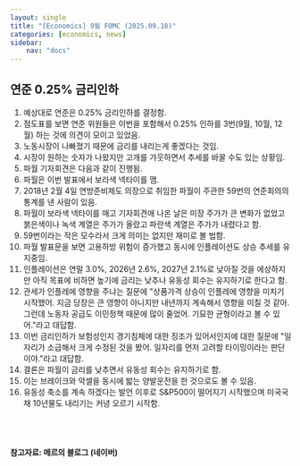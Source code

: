 ```yaml
---
layout: single
title: "[Economics] 9월 FOMC (2025.09.18)"
categories: [economics, news]
sidebar:
    nav: "docs"
---
```


## 연준 0.25% 금리인하
1. 예상대로 연준은 0.25% 금리인하를 결정함.
1. 점도표를 보면 연준 위원들은 이번을 포함해서 0.25% 인하를 3번(9월, 10월, 12월) 하는 것에 의견이 모이고 있었음.
1. 노동시장이 나빠졌기 때문에 금리를 내리는게 좋겠다는 것임.
1. 시장이 원하는 숫자가 나왔지만 고개를 갸웃하면서 추세를 바꿀 수도 있는 상황임.
1. 파월 기자회견은 다음과 같이 진행됨.
1. 파월은 이번 발표에서 보라색 넥타이를 맴.
1. 2018년 2월 4일 연방준비제도 의장으로 취임한 파월이 주관한 59번의 연준회의의 통계를 낸 사람이 있음.
1. 파월이 보라색 넥타이를 매고 기자회견애 나온 날은 미장 주가가 큰 변화가 없었고 붉은색이나 녹색 계열은 주가가 올랐고 파란색 계열은 주가가 내렸다고 함.
1. 59번이라는 작은 모수라서 크게 의미는 없지만 재미로 볼 법함.
1. 파월 발표문을 보면 고용하방 위험이 증가했고 동시에 인플레이션도 상승 추세를 유지중임.
1. 인플레이션은 연말 3.0%, 2026년 2.6%, 2027년 2.1%로 낮아질 것을 에상하지만 아직 목표에 비하면 높기에 금리는 낮추나 유동성 회수는 유지하기로 한다고 함.
1. 관세가 인플레에 영향을 주냐는 질문에 "상품가격 상승이 인플레에 영향을 미치기 시작했어. 지금 당장은 큰 영향이 아니지만 내년까지 계속해서 영향을 미칠 것 같아. 그런데 노동자 공급도 이민정책 때문에 많이 줄었어. 기묘한 균형이라고 볼 수 있어."라고 대답함.
1. 이번 금리인하가 보험성인지 경기침체에 대한 징조가 있어서인지에 대한 질문에 "일자리가 소급해서 크게 수정된 것을 봤어. 일자리를 먼저 고려할 타이밍이라는 판단이야."라고 대답함.
1. 결론은 파월이 금리를 낮추면서 유동성 회수는 유지하기로 함.
1. 이는 브레이크와 악셀을 동시에 밟는 양발운전을 한 것으로도 볼 수 있음.
1. 유동성 축소를 계속 하겠다는 발언 이후로 S&P500이 떨어지기 시작했으며 미국국채 10년물도 내리기는 커녕 오르기 시작함.



<br/>
<br/>

#### 참고자료: 메르의 블로그 (네이버)